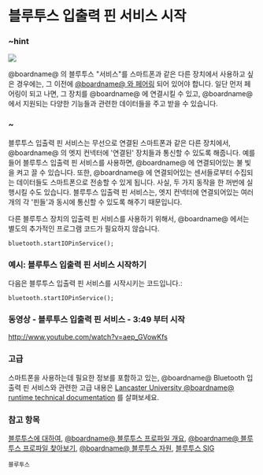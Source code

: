 # 블루투스 입출력 핀 서비스 시작

### ~hint

![](/static/bluetooth/Bluetooth_SIG.png)

@boardname@ 의 블루투스 "서비스"를 스마트폰과 같은 다른 장치에서 사용하고 싶은 경우에는, 그 이전에 [@boardname@ 와 페어링](/reference/bluetooth/bluetooth-pairing) 되어 있어야 합니다. 일단 먼저 페어링이 되고 나면, 그 장치를 @boardname@ 에 연결시킬 수 있고, @boardname@ 에서 지원되는 다양한 기능들과 관련한 데이터들을 주고 받을 수 있습니다.

### ~

블루투스 입출력 핀 서비스는 무선으로 연결된 스마트폰과 같은 다른 장치에서, @boardname@ 의 엣지 컨넥터에 '연결된' 장치들과 통신할 수 있도록 해줍니다. 예를 들어 블루투스 입출력 핀 서비스를 사용하면, @boardname@ 에 연결되어있는 불 빛을 켜고 끌 수 있습니다. 또한, @boardname@ 에 연결되어있는 센서들로부터 수집되는 데이터들도 스마트폰으로 전송할 수 있게 됩니다. 사실, 두 가지 동작을 한 꺼번에 실행시킬 수도 있습니다. 블루투스 입출력 핀 서비스는, 엣지 컨넥터에 연결되어있는 여러 개의 각 '핀들'과 동시에 통신할 수 있도록 해주기 때문입니다.

다른 블루투스 장치의 입출력 핀 서비스를 사용하기 위해서, @boardname@ 에서는 별도의 추가적인 프로그램 코드가 필요하지 않습니다.

```sig
bluetooth.startIOPinService();
```

### 예시: 블루투스 입출력 핀 서비스 시작하기

다음은 블루투스 입출력 핀 서비스를 시작시키는 코드입니다.:

```blocks
bluetooth.startIOPinService();
```

### 동영상 - 블루투스 입출력 핀 서비스 - 3:49 부터 시작

http://www.youtube.com/watch?v=aep_GVowKfs

### 고급

스마트폰을 사용하는데 필요한 정보를 포함하고 있는, @boardname@ Bluetooth 입출력 핀 서비스와 관련한 고급 내용은 [Lancaster University @boardname@ runtime technical documentation](http://lancaster-university.github.io/microbit-docs/ble/iopin-service/) 를 살펴보세요.

### 참고 항목

[블루투스에 대하여](/reference/bluetooth/about-bluetooth), [@boardname@ 블루투스 프로파일 개요](http://lancaster-university.github.io/microbit-docs/ble/profile/), [@boardname@ 블루투스 프로파일 찾아보기](http://lancaster-university.github.io/microbit-docs/resources/bluetooth/microbit-profile-V1.9-Level-2.pdf), [@boardname@ 블루투스 자원](http://bluetooth-mdw.blogspot.co.uk/p/bbc-microbit.html), [블루투스 SIG](https://www.bluetooth.com)

```package
블루투스
```
